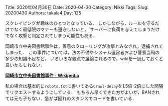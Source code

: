 ﻿Title: 2020年04月30日
Date: 2020-04-30
Category: Nikki
Tags: 
Slug: 20200430
Authors: takala4
Day: 125


スクレイピングが趣味のひとつとなっている．
しかしながら，ルールを守るだけでなく最低限のマナーも遵守しないと，
サーバーに負荷を与えてしまうだけでなく攻撃と判定されてしまう可能性もある．


岡崎市立中央図書館事件は，善意のクローリングが攻撃とみなされ，逮捕されてしまった．
この事件については，法の不備やシステム運営者および警察当局の多少の知識不足など，
いろいろな観点で議論されるので，wikiを一読しておくと良いかもしれない．


**[岡崎市立中央図書館事件 - Wikipedia](https://ja.wikipedia.org/wiki/%E5%B2%A1%E5%B4%8E%E5%B8%82%E7%AB%8B%E4%B8%AD%E5%A4%AE%E5%9B%B3%E6%9B%B8%E9%A4%A8%E4%BA%8B%E4%BB%B6)**



私の場合は基本的に`robots.txt`に書いてある`Crawl-delay`を1.5倍-2倍にした間隔でリクエストするようにしている．
もちろん早くできた方がよいが，BANされては元も子もない．急がば回れのスタンスでコードを書いている．


